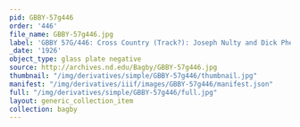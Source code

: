 ```yaml
---
pid: GBBY-57g446
order: '446'
file_name: GBBY-57g446.jpg
label: 'GBBY 57G/446: Cross Country (Track?): Joseph Nulty and Dick Phelan - 1926'
_date: '1926'
object_type: glass plate negative
source: http://archives.nd.edu/Bagby/GBBY-57g446.jpg
thumbnail: "/img/derivatives/simple/GBBY-57g446/thumbnail.jpg"
manifest: "/img/derivatives/iiif/images/GBBY-57g446/manifest.json"
full: "/img/derivatives/simple/GBBY-57g446/full.jpg"
layout: generic_collection_item
collection: bagby
---
```

